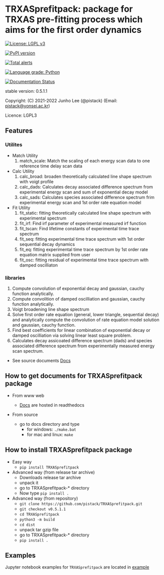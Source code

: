 # TRXASprefitpack: package for TRXAS pre-fitting process which aims for the first order dynamics

[![License: LGPL v3](https://img.shields.io/badge/License-LGPL%20v3-blue.svg)](https://www.gnu.org/licenses/lgpl-3.0)

[![PyPI version](https://badge.fury.io/py/TRXASprefitpack.svg)](https://badge.fury.io/py/TRXASprefitpack)

[![Total alerts](https://img.shields.io/lgtm/alerts/g/pistack/TRXASprefitpack.svg?logo=lgtm&logoWidth=18)](https://lgtm.com/projects/g/pistack/TRXASprefitpack/alerts/)

[![Language grade: Python](https://img.shields.io/lgtm/grade/python/g/pistack/TRXASprefitpack.svg?logo=lgtm&logoWidth=18)](https://lgtm.com/projects/g/pistack/TRXASprefitpack/context:python)

[![Documentation Status](https://readthedocs.org/projects/trxasprefitpack/badge/?version=latest)](https://trxasprefitpack.readthedocs.io/en/latest/?badge=latest)

stable version:  0.5.1.1

Copyright: (C) 2021-2022  Junho Lee (@pistack) (Email: pistack@yonsei.ac.kr)

Licence: LGPL3

## Features

### Utilites

* Match Utility
  1. match_scale: Match the scaling of each energy scan data to one reference time delay scan data
* Calc Utility
  1. calc_broad: broaden theoretically calculated line shape spectrum with voigt profile 
  2. calc_dads: Calculates decay associated difference spectrum from experimental energy scan and sum of exponential decay model
  3. calc_sads: Calculates species associated difference spectrum frim experimental energy scan and 1st order rate equation model
* Fit Utility
  1. fit_static: fitting theoretically calculated line shape spectrum with experimental spectrum
  2. fit_irf: Find irf parameter of experimental measured irf function
  3. fit_tscan: Find lifetime constants of experimental time trace spectrum
  4. fit_seq: fitting experimental time trace spectrum with 1st order sequential decay dynamics 
  5. fit_eq: fitting experimental time trace spectrum by 1st order rate equation matrix supplied from user
  6. fit_osc: fitting residual of experimental time trace spectrum with damped oscilliaton 

### libraries

1. Compute convolution of exponential decay and gaussian, cauchy function analytically.
2. Compute convolition of damped oscilliation and gaussian, cauchy function analytically.
3. Voigt broadening line shape spectrum
4. Solve first order rate equation (general, lower triangle, sequential decay) and analytically compute the convolution of rate equation model solution and gaussian, cauchy function.
5. Find best coefficients for linear combination of exponential decay or damped oscilliation via solving linear least square problem.
6. Calculates decay assicoated difference spectrum (dads) and species associated difference spectrum from experimentally measured energy scan spectrum.

* See source documents [Docs](https://trxasprefitpack.readthedocs.io/en/stable/)
  
## How to get documents for TRXASprefitpack package

* From www web
  * [Docs](https://trxasprefitpack.readthedocs.io/en/stable/) are hosted in readthedocs

* From source
  * go to docs directory and type
    * for windows: ``./make.bat``
    * for mac and linux: ``make``

## How to install TRXASprefitpack package

* Easy way
  * ``pip install TRXASprefitpack``
* Advanced way (from release tar archive)
  * Downloads release tar archive
  * unpack it
  * go to TRXASprefitpack-* directory
  * Now type ``pip install .``
* Advanced way (from repository)
  * ``git clone https://github.com/pistack/TRXASprefitpack.git``
  * ``git checkout v0.5.1.1``
  * ``cd TRXASprefitpack``
  * ``python3 -m build``
  * ``cd dist``
  * unpack tar gzip file
  * go to TRXASprefitpack-* directory
  * ``pip install .``

## Examples

Jupyter notebook examples for ``TRXASprefitpack`` are located in
[example](https://github.com/pistack/TRXASprefitpack-example/tree/v0.5.1)
